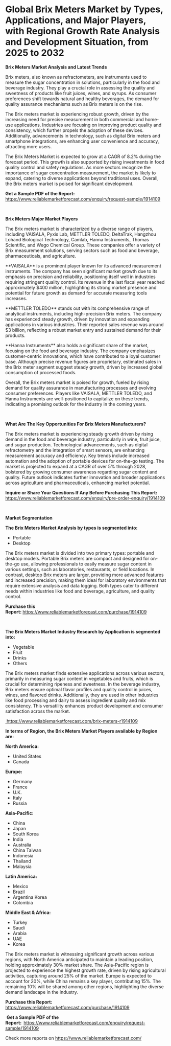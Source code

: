 <p><h1>Global Brix Meters Market by Types, Applications, and Major Players, with Regional Growth Rate Analysis and Development Situation, from 2025 to 2032</h1></p><p><strong>Brix Meters Market Analysis and Latest Trends</strong></p>
<p><p>Brix meters, also known as refractometers, are instruments used to measure the sugar concentration in solutions, particularly in the food and beverage industry. They play a crucial role in assessing the quality and sweetness of products like fruit juices, wines, and syrups. As consumer preferences shift towards natural and healthy beverages, the demand for quality assurance mechanisms such as Brix meters is on the rise.</p><p>The Brix meters market is experiencing robust growth, driven by the increasing need for precise measurement in both commercial and home-use applications. Industries are focusing on improving product quality and consistency, which further propels the adoption of these devices. Additionally, advancements in technology, such as digital Brix meters and smartphone integrations, are enhancing user convenience and accuracy, attracting more users.</p><p>The Brix Meters Market is expected to grow at a CAGR of 8.2% during the forecast period. This growth is also supported by rising investments in food quality control and safety regulations. As more sectors recognize the importance of sugar concentration measurement, the market is likely to expand, catering to diverse applications beyond traditional uses. Overall, the Brix meters market is poised for significant development.</p></p>
<p><strong>Get a Sample PDF of the Report:&nbsp;</strong> <a href="https://www.reliablemarketforecast.com/enquiry/request-sample/1914109?utm_campaign=2993&utm_medium=2&utm_source=Github&utm_content=ia&utm_term=10042025&utm_id=brix-meters">https://www.reliablemarketforecast.com/enquiry/request-sample/1914109</a></p>
<p>&nbsp;</p>
<p><strong>Brix Meters Major Market Players</strong></p>
<p><p>The Brix meters market is characterized by a diverse range of players, including VAISALA, Pyxis Lab, METTLER TOLEDO, DeltaTrak, Hangzhou Lohand Biological Technology, Camlab, Hanna Instruments, Thomas Scientific, and Wego Chemical Group. These companies offer a variety of Brix measurement solutions, serving sectors such as food and beverage, pharmaceuticals, and agriculture.</p><p>**VAISALA** is a prominent player known for its advanced measurement instruments. The company has seen significant market growth due to its emphasis on precision and reliability, positioning itself well in industries requiring stringent quality control. Its revenue in the last fiscal year reached approximately $400 million, highlighting its strong market presence and potential for future growth as demand for accurate measuring tools increases.</p><p>**METTLER TOLEDO** stands out with its comprehensive range of analytical instruments, including high-precision Brix meters. The company has experienced steady growth, driven by innovation and expanding applications in various industries. Their reported sales revenue was around $3 billion, reflecting a robust market entry and sustained demand for their products.</p><p>**Hanna Instruments** also holds a significant share of the market, focusing on the food and beverage industry. The company emphasizes customer-centric innovations, which have contributed to a loyal customer base. Although precise revenue figures are proprietary, estimated sales in the Brix meter segment suggest steady growth, driven by increased global consumption of processed foods.</p><p>Overall, the Brix meters market is poised for growth, fueled by rising demand for quality assurance in manufacturing processes and evolving consumer preferences. Players like VAISALA, METTLER TOLEDO, and Hanna Instruments are well-positioned to capitalize on these trends, indicating a promising outlook for the industry in the coming years.</p></p>
<p>&nbsp;</p>
<p><strong>What Are The Key Opportunities For Brix Meters Manufacturers?</strong></p>
<p><p>The Brix meters market is experiencing steady growth driven by rising demand in the food and beverage industry, particularly in wine, fruit juice, and sugar production. Technological advancements, such as digital refractometry and the integration of smart sensors, are enhancing measurement accuracy and efficiency. Key trends include increased automation and the adoption of portable devices for on-the-go testing. The market is projected to expand at a CAGR of over 5% through 2028, bolstered by growing consumer awareness regarding sugar content and quality. Future outlook indicates further innovation and broader applications across agriculture and pharmaceuticals, enhancing market potential.</p></p>
<p><strong>Inquire or Share Your Questions If Any Before Purchasing This Report:</strong> <a href="https://www.reliablemarketforecast.com/enquiry/pre-order-enquiry/1914109?utm_campaign=2993&utm_medium=2&utm_source=Github&utm_content=ia&utm_term=10042025&utm_id=brix-meters">https://www.reliablemarketforecast.com/enquiry/pre-order-enquiry/1914109</a></p>
<p>&nbsp;</p>
<p><strong>Market Segmentation</strong></p>
<p><strong>The Brix Meters Market Analysis by types is segmented into:</strong></p>
<p><ul><li>Portable</li><li>Desktop</li></ul></p>
<p><p>The Brix meters market is divided into two primary types: portable and desktop models. Portable Brix meters are compact and designed for on-the-go use, allowing professionals to easily measure sugar content in various settings, such as laboratories, restaurants, or field locations. In contrast, desktop Brix meters are larger, providing more advanced features and increased precision, making them ideal for laboratory environments that require extensive analysis and data logging. Both types cater to different needs within industries like food and beverage, agriculture, and quality control.</p></p>
<p><strong>Purchase this Report:&nbsp;</strong><a href="https://www.reliablemarketforecast.com/purchase/1914109?utm_campaign=2993&utm_medium=2&utm_source=Github&utm_content=ia&utm_term=10042025&utm_id=brix-meters">https://www.reliablemarketforecast.com/purchase/1914109</a></p>
<p>&nbsp;</p>
<p><strong>The Brix Meters Market Industry Research by Application is segmented into:</strong></p>
<p><ul><li>Vegetable</li><li>Fruit</li><li>Drinks</li><li>Others</li></ul></p>
<p><p>The Brix meters market finds extensive applications across various sectors, primarily in measuring sugar content in vegetables and fruits, which is crucial for determining ripeness and sweetness. In the beverage industry, Brix meters ensure optimal flavor profiles and quality control in juices, wines, and flavored drinks. Additionally, they are used in other industries like food processing and dairy to assess ingredient quality and mix consistency. This versatility enhances product development and consumer satisfaction across the market.</p></p>
<p><a href="https://www.reliablemarketforecast.com/brix-meters-r1914109?utm_campaign=2993&utm_medium=2&utm_source=Github&utm_content=ia&utm_term=10042025&utm_id=brix-meters">&nbsp;https://www.reliablemarketforecast.com/brix-meters-r1914109</a></p>
<p><strong>In terms of Region, the Brix Meters Market Players available by Region are:</strong></p>
<p>
    <p> <strong> North America: </strong>
        <ul>
            <li>United States</li>
            <li>Canada</li>
        </ul>
        </p> 
    <p> <strong> Europe: </strong>
        <ul>
            <li>Germany</li>
            <li>France</li>
            <li>U.K.</li>
            <li>Italy</li>
            <li>Russia</li>
        </ul>
        </p> 
    <p> <strong> Asia-Pacific: </strong>
        <ul>
            <li>China</li>
            <li>Japan</li>
            <li>South Korea</li>
            <li>India</li>
            <li>Australia</li>
            <li>China Taiwan</li>
            <li>Indonesia</li>
            <li>Thailand</li>
            <li>Malaysia</li>
        </ul>
        </p> 
    <p> <strong> Latin America: </strong>
        <ul>
            <li>Mexico</li>
            <li>Brazil</li>
            <li>Argentina Korea</li>
            <li>Colombia</li>
        </ul>
        </p> 
    <p> <strong> Middle East & Africa: </strong>
        <ul>
            <li>Turkey</li>
            <li>Saudi</li>
            <li>Arabia</li>
            <li>UAE</li>
            <li>Korea</li>
        </ul>
    </p>
    </p>
<p><p>The Brix meters market is witnessing significant growth across various regions, with North America anticipated to maintain a leading position, holding approximately 30% market share. The Asia-Pacific region is projected to experience the highest growth rate, driven by rising agricultural activities, capturing around 25% of the market. Europe is expected to account for 20%, while China remains a key player, contributing 15%. The remaining 10% will be shared among other regions, highlighting the diverse demand landscape in the industry.</p></p>
<p><strong>Purchase this Report: </strong><a href="https://www.reliablemarketforecast.com/purchase/1914109?utm_campaign=2993&utm_medium=2&utm_source=Github&utm_content=ia&utm_term=10042025&utm_id=brix-meters">https://www.reliablemarketforecast.com/purchase/1914109</a></p>
<p>&nbsp;<strong>Get a Sample PDF of the Report:&nbsp;&nbsp;</strong><a href="https://www.reliablemarketforecast.com/enquiry/request-sample/1914109?utm_campaign=2993&utm_medium=2&utm_source=Github&utm_content=ia&utm_term=10042025&utm_id=brix-meters">https://www.reliablemarketforecast.com/enquiry/request-sample/1914109</a></p>
<p><strong></strong></p>
<p>Check more reports on <a href="https://www.reliablemarketforecast.com/?utm_campaign=2993&utm_medium=2&utm_source=Github&utm_content=ia&utm_term=10042025&utm_id=brix-meters">https://www.reliablemarketforecast.com/</a></p>